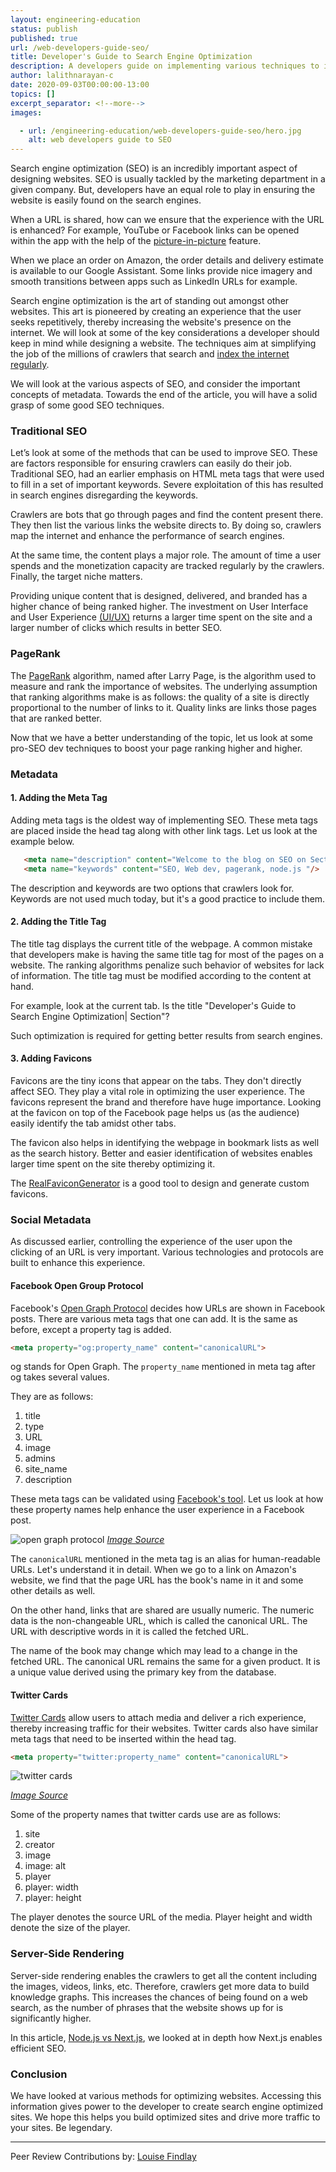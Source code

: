 ```yaml
---
layout: engineering-education
status: publish
published: true
url: /web-developers-guide-seo/
title: Developer's Guide to Search Engine Optimization
description: A developers guide on implementing various techniques to improve a website's ranking on search engines such as Google.
author: lalithnarayan-c
date: 2020-09-03T00:00:00-13:00
topics: []
excerpt_separator: <!--more-->
images:

  - url: /engineering-education/web-developers-guide-seo/hero.jpg
    alt: web developers guide to SEO
---
```

Search engine optimization (SEO) is an incredibly important aspect of designing websites. SEO is usually tackled by the marketing department in a given company. But, developers have an equal role to play in ensuring the website is easily found on the search engines.
<!--more-->
When a URL is shared, how can we ensure that the experience with the URL is enhanced? For example, YouTube or Facebook links can be opened within the app with the help of the [picture-in-picture](https://support.google.com/youtube/answer/7552722?co=GENIE.Platform%3DAndroid&hl=en) feature.

When we place an order on Amazon, the order details and delivery estimate is available to our Google Assistant. Some links provide nice imagery and smooth transitions between apps such as LinkedIn URLs for example.

Search engine optimization is the art of standing out amongst other websites. This art is pioneered by creating an experience that the user seeks repetitively, thereby increasing the website's presence on the internet. We will look at some of the key considerations a developer should keep in mind while designing a website. The techniques aim at simplifying the job of the millions of crawlers that search and [index the internet regularly](https://www.sciencedaily.com/terms/web_crawler.htm).

We will look at the various aspects of SEO, and consider the important concepts of metadata. Towards the end of the article, you will have a solid grasp of some good SEO techniques.

### Traditional SEO
Let’s look at some of the methods that can be used to improve SEO. These are factors responsible for ensuring crawlers can easily do their job. Traditional SEO, had an earlier emphasis on HTML meta tags that were used to fill in a set of important keywords. Severe exploitation of this has resulted in search engines disregarding the keywords.

Crawlers are bots that go through pages and find the content present there. They then list the various links the website directs to. By doing so, crawlers map the internet and enhance the performance of search engines.

At the same time, the content plays a major role. The amount of time a user spends and the monetization capacity are tracked regularly by the crawlers. Finally, the target niche matters.

Providing unique content that is designed, delivered, and branded has a higher chance of being ranked higher. The investment on User Interface and User Experience [(UI/UX)](https://neilpatel.com/blog/googlebot-optimization/) returns a larger time spent on the site and a larger number of clicks which results in better SEO.

### PageRank
The [PageRank](https://en.wikipedia.org/wiki/PageRank) algorithm, named after Larry Page, is the algorithm used to measure and rank the importance of websites. The underlying assumption that ranking algorithms make is as follows: the quality of a site is directly proportional to the number of links to it. Quality links are links those pages that are ranked better.

Now that we have a better understanding of the topic, let us look at some pro-SEO dev techniques to boost your page ranking higher and higher.

### Metadata

#### 1. Adding the Meta Tag
Adding meta tags is the oldest way of implementing SEO. These meta tags are placed inside the head tag along with other link tags. Let us look at the example below.

```html    
   <meta name="description" content="Welcome to the blog on SEO on Section.io "/>    
   <meta name="keywords" content="SEO, Web dev, pagerank, node.js "/>
```

The description and keywords are two options that crawlers look for. Keywords are not used much today, but it's a good practice to include them.

#### 2. Adding the Title Tag
The title tag displays the current title of the webpage. A common mistake that developers make is having the same title tag for most of the pages on a website. The ranking algorithms penalize such behavior of websites for lack of information. The title tag must be modified according to the content at hand.

For example, look at the current tab. Is the title "Developer's Guide to Search Engine Optimization| Section"?

Such optimization is required for getting better results from search engines.   

#### 3. Adding Favicons
Favicons are the tiny icons that appear on the tabs. They don't directly affect SEO. They play a vital role in optimizing the user experience. The favicons represent the brand and therefore have huge importance. Looking at the favicon on top of the Facebook page helps us (as the audience) easily identify the tab amidst other tabs.

The favicon also helps in identifying the webpage in bookmark lists as well as the search history. Better and easier identification of websites enables larger time spent on the site thereby optimizing it.

The [RealFaviconGenerator](https://realfavicongenerator.net) is a good tool to design and generate custom favicons.

### Social Metadata
As discussed earlier, controlling the experience of the user upon the clicking of an URL is very important. Various technologies and protocols are built to enhance this experience.

#### Facebook Open Group Protocol
Facebook's [Open Graph Protocol](https://developers.facebook.com/docs/sharing/overview/) decides how URLs are shown in Facebook posts. There are various meta tags that one can add. It is the same as before, except a property tag is added.

```html
<meta property="og:property_name" content="canonicalURL">
```
og stands for Open Graph. The `property_name` mentioned in meta tag after og takes several values.

They are as follows:
1. title
2. type
3. URL
4. image
5. admins
6. site_name
7. description

These meta tags can be validated using [Facebook's tool](https://developers.facebook.com/tools/debug/). Let us look at how these property names help enhance the user experience in a Facebook post.

![open graph protocol](/engineering-education/web-developers-guide-seo/opengraph.jpg)
*[Image Source](https://2.bp.blogspot.com/-kzdcNpZkkK0/VBHOHfDjlkI/AAAAAAAAALs/Ud6T0JfaB4A/s1600/SharedLink.png)*

The `canonicalURL` mentioned in the meta tag is an alias for human-readable URLs. Let's understand it in detail. When we go to a link on Amazon's website, we find that the page URL has the book's name in it and some other details as well.

On the other hand, links that are shared are usually numeric. The numeric data is the non-changeable URL, which is called the canonical URL. The URL with descriptive words in it is called the fetched URL.

The name of the book may change which may lead to a change in the fetched URL. The canonical URL remains the same for a given product. It is a unique value derived using the primary key from the database.

#### Twitter Cards
[Twitter Cards](https://developer.twitter.com/en/docs/twitter-for-websites/cards/overview/abouts-cards) allow users to attach media and deliver a rich experience, thereby increasing traffic for their websites. Twitter cards also have similar meta tags that need to be inserted within the head tag.

```html
<meta property="twitter:property_name" content="canonicalURL">
```

![twitter cards](/engineering-education/web-developers-guide-seo/twittercards.jpg)

*[Image Source](https://developer.twitter.com/en/docs/twitter-for-websites/cards/overview/markup)*

Some of the property names that twitter cards use are as follows:

1. site
2. creator
3. image
4. image: alt
5. player
6. player: width
7. player: height

The player denotes the source URL of the media. Player height and width denote the size of the player.

### Server-Side Rendering
Server-side rendering enables the crawlers to get all the content including the images, videos, links, etc. Therefore, crawlers get more data to build knowledge graphs. This increases the chances of being found on a web search, as the number of phrases that the website shows up for is significantly higher.

In this article, [Node.js vs Next.js](/engineering-education/node-versus-next-react-approach/), we looked at in depth how Next.js enables efficient SEO.

### Conclusion
We have looked at various methods for optimizing websites. Accessing this information gives power to the developer to create search engine optimized sites. We hope this helps you build optimized sites and drive more traffic to your sites. Be legendary.

---
Peer Review Contributions by: [Louise Findlay](/engineering-education/authors/louise-findlay/)

